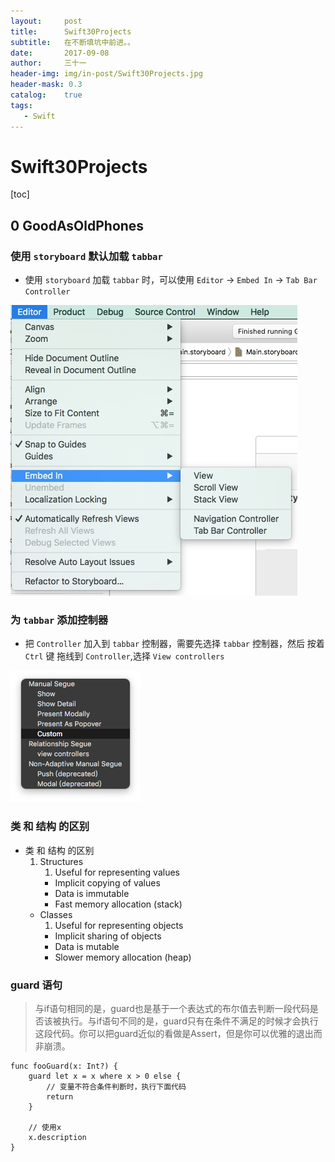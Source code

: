 ```yaml
---
layout:     post
title:      Swift30Projects
subtitle:   在不断填坑中前进。。
date:       2017-09-08
author:     三十一
header-img: img/in-post/Swift30Projects.jpg
header-mask: 0.3
catalog:    true
tags:
   - Swift
---
```


# Swift30Projects
[toc]
## 0 GoodAsOldPhones

### 使用 `storyboard` 默认加载 `tabbar`

* 使用 `storyboard` 加载 `tabbar` 时，可以使用 `Editor` -> `Embed In` -> `Tab Bar Controller`

![tabbar](/media/15048621506323/15048622289028.jpg)

### 为 `tabbar` 添加控制器

* 把 `Controller` 加入到 `tabbar` 控制器，需要先选择  `tabbar` 控制器，然后 按着 `Ctrl` 键 拖线到  `Controller`,选择 `View controllers`

![](/media/15048621506323/q.png)

### 类 和 结构 的区别

* 类 和 结构 的区别
    1. Structures
        1. Useful for representing values
        * Implicit copying of values
        * Data is immutable
        * Fast memory allocation (stack)
    * Classes
        1. Useful for representing objects
        * Implicit sharing of objects
        * Data is mutable
        * Slower memory allocation (heap)


###  guard 语句

> 与if语句相同的是，guard也是基于一个表达式的布尔值去判断一段代码是否该被执行。与if语句不同的是，guard只有在条件不满足的时候才会执行这段代码。你可以把guard近似的看做是Assert，但是你可以优雅的退出而非崩溃。

```
func fooGuard(x: Int?) {
    guard let x = x where x > 0 else {
        // 变量不符合条件判断时，执行下面代码
        return
    }

    // 使用x
    x.description
}
```

